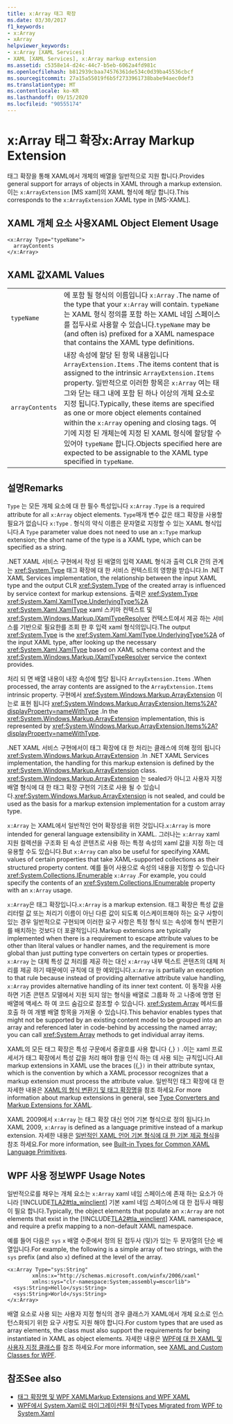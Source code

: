 ```yaml
---
title: x:Array 태그 확장
ms.date: 03/30/2017
f1_keywords:
- x:Array
- xArray
helpviewer_keywords:
- x:Array [XAML Services]
- XAML [XAML Services], x:Array markup extension
ms.assetid: c5358e14-d24c-44c7-b5eb-6062a4fd981c
ms.openlocfilehash: b812939cbaa74576361de534c0d39ba45536cbcf
ms.sourcegitcommit: 27a15a55019f6b5f2733961738babe94aec0def3
ms.translationtype: MT
ms.contentlocale: ko-KR
ms.lasthandoff: 09/15/2020
ms.locfileid: "90555174"
---
```

# <a name="xarray-markup-extension"></a><span data-ttu-id="73c48-102">x:Array 태그 확장</span><span class="sxs-lookup"><span data-stu-id="73c48-102">x:Array Markup Extension</span></span>

<span data-ttu-id="73c48-103">태그 확장을 통해 XAML에서 개체의 배열을 일반적으로 지원 합니다.</span><span class="sxs-lookup"><span data-stu-id="73c48-103">Provides general support for arrays of objects in XAML through a markup extension.</span></span> <span data-ttu-id="73c48-104">이는 `x:ArrayExtension` [MS xaml]의 XAML 형식에 해당 합니다.</span><span class="sxs-lookup"><span data-stu-id="73c48-104">This corresponds to the `x:ArrayExtension` XAML type in [MS-XAML].</span></span>

## <a name="xaml-object-element-usage"></a><span data-ttu-id="73c48-105">XAML 개체 요소 사용</span><span class="sxs-lookup"><span data-stu-id="73c48-105">XAML Object Element Usage</span></span>

```xaml
<x:Array Type="typeName">
  arrayContents
</x:Array>
```

## <a name="xaml-values"></a><span data-ttu-id="73c48-106">XAML 값</span><span class="sxs-lookup"><span data-stu-id="73c48-106">XAML Values</span></span>

|||
|-|-|
|`typeName`|<span data-ttu-id="73c48-107">에 포함 될 형식의 이름입니다 `x:Array` .</span><span class="sxs-lookup"><span data-stu-id="73c48-107">The name of the type that your `x:Array` will contain.</span></span> <span data-ttu-id="73c48-108">`typeName` 는 XAML 형식 정의를 포함 하는 XAML 네임 스페이스를 접두사로 사용할 수 있습니다.</span><span class="sxs-lookup"><span data-stu-id="73c48-108">`typeName` may be (and often is) prefixed for a XAML namespace that contains the XAML type definitions.</span></span>|
|`arrayContents`|<span data-ttu-id="73c48-109">내장 속성에 할당 된 항목 내용입니다 `ArrayExtension.Items` .</span><span class="sxs-lookup"><span data-stu-id="73c48-109">The items content that is assigned to the intrinsic `ArrayExtension.Items` property.</span></span> <span data-ttu-id="73c48-110">일반적으로 이러한 항목은 `x:Array` 여는 태그와 닫는 태그 내에 포함 된 하나 이상의 개체 요소로 지정 됩니다.</span><span class="sxs-lookup"><span data-stu-id="73c48-110">Typically, these items are specified as one or more object elements contained within the `x:Array` opening and closing tags.</span></span> <span data-ttu-id="73c48-111">여기에 지정 된 개체는에 지정 된 XAML 형식에 할당할 수 있어야 `typeName` 합니다.</span><span class="sxs-lookup"><span data-stu-id="73c48-111">Objects specified here are expected to be assignable to the XAML type specified in `typeName`.</span></span>|

## <a name="remarks"></a><span data-ttu-id="73c48-112">설명</span><span class="sxs-lookup"><span data-stu-id="73c48-112">Remarks</span></span>

<span data-ttu-id="73c48-113">`Type` 는 모든 개체 요소에 대 한 필수 특성입니다 `x:Array` .</span><span class="sxs-lookup"><span data-stu-id="73c48-113">`Type` is a required attribute for all `x:Array` object elements.</span></span> <span data-ttu-id="73c48-114">`Type`매개 변수 값은 태그 확장을 사용할 필요가 없습니다 `x:Type` . 형식의 약식 이름은 문자열로 지정할 수 있는 XAML 형식입니다.</span><span class="sxs-lookup"><span data-stu-id="73c48-114">A `Type` parameter value does not need to use an `x:Type` markup extension; the short name of the type is   a XAML type, which can be specified as a string.</span></span>

<span data-ttu-id="73c48-115">.NET XAML 서비스 구현에서 작성 된 배열의 입력 XAML 형식과 출력 CLR 간의 관계는 <xref:System.Type> 태그 확장에 대 한 서비스 컨텍스트의 영향을 받습니다.</span><span class="sxs-lookup"><span data-stu-id="73c48-115">In .NET XAML Services implementation, the relationship between the input XAML type and the output CLR <xref:System.Type> of the created array is influenced by service context for markup extensions.</span></span> <span data-ttu-id="73c48-116">출력은 <xref:System.Type> <xref:System.Xaml.XamlType.UnderlyingType%2A> <xref:System.Xaml.XamlType> xaml 스키마 컨텍스트 및 <xref:System.Windows.Markup.IXamlTypeResolver> 컨텍스트에서 제공 하는 서비스를 기반으로 필요한를 조회 한 후 입력 xaml 형식의입니다.</span><span class="sxs-lookup"><span data-stu-id="73c48-116">The output <xref:System.Type> is the <xref:System.Xaml.XamlType.UnderlyingType%2A> of the input XAML type, after looking up the necessary <xref:System.Xaml.XamlType> based on XAML schema context and the <xref:System.Windows.Markup.IXamlTypeResolver> service the context provides.</span></span>

<span data-ttu-id="73c48-117">처리 되 면 배열 내용이 내장 속성에 할당 됩니다 `ArrayExtension.Items` .</span><span class="sxs-lookup"><span data-stu-id="73c48-117">When processed, the array contents are assigned to the `ArrayExtension.Items` intrinsic property.</span></span> <span data-ttu-id="73c48-118">구현에서 <xref:System.Windows.Markup.ArrayExtension> 이는로 표현 됩니다 <xref:System.Windows.Markup.ArrayExtension.Items%2A?displayProperty=nameWithType> .</span><span class="sxs-lookup"><span data-stu-id="73c48-118">In the <xref:System.Windows.Markup.ArrayExtension> implementation, this is represented by <xref:System.Windows.Markup.ArrayExtension.Items%2A?displayProperty=nameWithType>.</span></span>

<span data-ttu-id="73c48-119">.NET XAML 서비스 구현에서이 태그 확장에 대 한 처리는 클래스에 의해 정의 됩니다 <xref:System.Windows.Markup.ArrayExtension> .</span><span class="sxs-lookup"><span data-stu-id="73c48-119">In .NET XAML Services implementation, the handling for this markup extension is defined by the <xref:System.Windows.Markup.ArrayExtension> class.</span></span> <span data-ttu-id="73c48-120"><xref:System.Windows.Markup.ArrayExtension> 는 sealed가 아니고 사용자 지정 배열 형식에 대 한 태그 확장 구현의 기초로 사용 될 수 있습니다.</span><span class="sxs-lookup"><span data-stu-id="73c48-120"><xref:System.Windows.Markup.ArrayExtension> is not sealed, and could be used as the basis for a markup extension implementation for a custom array type.</span></span>

<span data-ttu-id="73c48-121">`x:Array` 는 XAML에서 일반적인 언어 확장성을 위한 것입니다.</span><span class="sxs-lookup"><span data-stu-id="73c48-121">`x:Array` is more intended for general language extensibility in XAML.</span></span> <span data-ttu-id="73c48-122">그러나는 `x:Array` xaml 지원 컬렉션을 구조화 된 속성 콘텐츠로 사용 하는 특정 속성의 xaml 값을 지정 하는 데 유용할 수도 있습니다.</span><span class="sxs-lookup"><span data-stu-id="73c48-122">But `x:Array` can also be useful for specifying XAML values of certain properties that take XAML-supported collections as their structured property content.</span></span> <span data-ttu-id="73c48-123">예를 들어 사용으로 속성의 내용을 지정할 수 있습니다 <xref:System.Collections.IEnumerable> `x:Array` .</span><span class="sxs-lookup"><span data-stu-id="73c48-123">For example, you could specify the contents of an <xref:System.Collections.IEnumerable> property with an `x:Array` usage.</span></span>

<span data-ttu-id="73c48-124">`x:Array`은 태그 확장입니다.</span><span class="sxs-lookup"><span data-stu-id="73c48-124">`x:Array` is a markup extension.</span></span> <span data-ttu-id="73c48-125">태그 확장은 특성 값을 리터럴 값 또는 처리기 이름이 아닌 다른 값이 되도록 이스케이프해야 하는 요구 사항이 있는 경우 일반적으로 구현되며 이러한 요구 사항은 특정 형식 또는 속성에 형식 변환기를 배치하는 것보다 더 포괄적입니다.</span><span class="sxs-lookup"><span data-stu-id="73c48-125">Markup extensions are typically implemented when there is a requirement to escape attribute values to be other than literal values or handler names, and the requirement is more global than just putting type converters on certain types or properties.</span></span> <span data-ttu-id="73c48-126">`x:Array` 는 대체 특성 값 처리를 제공 하는 대신 `x:Array` 내부 텍스트 콘텐츠의 대체 처리를 제공 하기 때문에이 규칙에 대 한 예외입니다.</span><span class="sxs-lookup"><span data-stu-id="73c48-126">`x:Array` is partially an exception to that rule because instead of providing alternative attribute value handling, `x:Array` provides alternative handling of its inner text content.</span></span> <span data-ttu-id="73c48-127">이 동작을 사용 하면 기존 콘텐츠 모델에서 지원 되지 않는 형식을 배열로 그룹화 하 고 나중에 명명 된 배열에 액세스 하 여 코드 숨김으로 참조할 수 있습니다. <xref:System.Array> 메서드를 호출 하 여 개별 배열 항목을 가져올 수 있습니다.</span><span class="sxs-lookup"><span data-stu-id="73c48-127">This behavior enables types that might not be supported by an existing content model to be grouped into an array and referenced later in code-behind by accessing the named array; you can call <xref:System.Array> methods to get individual array items.</span></span>

<span data-ttu-id="73c48-128">XAML의 모든 태그 확장은 특성 구문에서 중괄호를 사용 합니다 {,} `)` .이는 xaml 프로세서가 태그 확장에서 특성 값을 처리 해야 함을 인식 하는 데 사용 되는 규칙입니다.</span><span class="sxs-lookup"><span data-stu-id="73c48-128">All markup extensions in XAML use the braces ({,}`)` in their attribute syntax, which is the convention by which a XAML processor recognizes that a markup extension must process the attribute value.</span></span> <span data-ttu-id="73c48-129">일반적인 태그 확장에 대 한 자세한 내용은 [XAML의 형식 변환기 및 태그 확장명](type-converters-and-markup-extensions.md)을 참조 하세요.</span><span class="sxs-lookup"><span data-stu-id="73c48-129">For more information about markup extensions in general, see [Type Converters and Markup Extensions for XAML](type-converters-and-markup-extensions.md).</span></span>

<span data-ttu-id="73c48-130">XAML 2009에서 `x:Array` 는 태그 확장 대신 언어 기본 형식으로 정의 됩니다.</span><span class="sxs-lookup"><span data-stu-id="73c48-130">In XAML 2009, `x:Array` is defined as a language primitive instead of a markup extension.</span></span> <span data-ttu-id="73c48-131">자세한 내용은 [일반적인 XAML 언어 기본 형식에 대 한 기본 제공 형식](types-for-primitives.md)을 참조 하세요.</span><span class="sxs-lookup"><span data-stu-id="73c48-131">For more information, see [Built-in Types for Common XAML Language Primitives](types-for-primitives.md).</span></span>

## <a name="wpf-usage-notes"></a><span data-ttu-id="73c48-132">WPF 사용 정보</span><span class="sxs-lookup"><span data-stu-id="73c48-132">WPF Usage Notes</span></span>

<span data-ttu-id="73c48-133">일반적으로를 채우는 개체 요소는 `x:Array` xaml 네임 스페이스에 존재 하는 요소가 아니라 [!INCLUDE[TLA2#tla_winclient](../../../includes/tla2sharptla-winclient-md.md)] 기본 xaml 네임 스페이스에 대 한 접두사 매핑이 필요 합니다.</span><span class="sxs-lookup"><span data-stu-id="73c48-133">Typically, the object elements that populate an `x:Array` are not elements that exist in the [!INCLUDE[TLA2#tla_winclient](../../../includes/tla2sharptla-winclient-md.md)] XAML namespace, and require a prefix mapping to a non-default XAML namespace.</span></span>

<span data-ttu-id="73c48-134">예를 들어 다음은 `sys` `x` 배열 수준에서 정의 된 접두사 (및)가 있는 두 문자열의 단순 배열입니다.</span><span class="sxs-lookup"><span data-stu-id="73c48-134">For example, the following is a simple array of two strings, with the `sys` prefix (and also `x`) defined at the level of the array.</span></span>

```xaml
<x:Array Type="sys:String"
        xmlns:x="http://schemas.microsoft.com/winfx/2006/xaml"
        xmlns:sys="clr-namespace:System;assembly=mscorlib">
  <sys:String>Hello</sys:String>
  <sys:String>World</sys:String>
</x:Array>
```

<span data-ttu-id="73c48-135">배열 요소로 사용 되는 사용자 지정 형식의 경우 클래스가 XAML에서 개체 요소로 인스턴스화되기 위한 요구 사항도 지원 해야 합니다.</span><span class="sxs-lookup"><span data-stu-id="73c48-135">For custom types that are used as array elements, the class must also support the requirements for being instantiated in XAML as object elements.</span></span> <span data-ttu-id="73c48-136">자세한 내용은 [WPF에 대 한 XAML 및 사용자 지정 클래스](/dotnet/desktop/wpf/advanced/xaml-and-custom-classes-for-wpf)를 참조 하세요.</span><span class="sxs-lookup"><span data-stu-id="73c48-136">For more information, see [XAML and Custom Classes for WPF](/dotnet/desktop/wpf/advanced/xaml-and-custom-classes-for-wpf).</span></span>

## <a name="see-also"></a><span data-ttu-id="73c48-137">참조</span><span class="sxs-lookup"><span data-stu-id="73c48-137">See also</span></span>

- [<span data-ttu-id="73c48-138">태그 확장명 및 WPF XAML</span><span class="sxs-lookup"><span data-stu-id="73c48-138">Markup Extensions and WPF XAML</span></span>](/dotnet/desktop/wpf/advanced/markup-extensions-and-wpf-xaml)
- [<span data-ttu-id="73c48-139">WPF에서 System.Xaml로 마이그레이션된 형식</span><span class="sxs-lookup"><span data-stu-id="73c48-139">Types Migrated from WPF to System.Xaml</span></span>](/dotnet/desktop/wpf/advanced/types-migrated-from-wpf-to-system)
